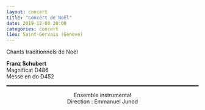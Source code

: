 ```yaml
---
layout: concert
title: "Concert de Noël"
date: 2019-12-08 20:00
categories: concert
lieu: Saint-Gervais (Genève)
---
```


Chants traditionnels de Noël  

**Franz Schubert**  
Magnificat D486  
Messe en do D452

<hr style="border-top: 3px double #8c8b8b"/>

<p style="text-align: center">
Ensemble instrumental<br/>
Direction : Emmanuel Junod
</p>

